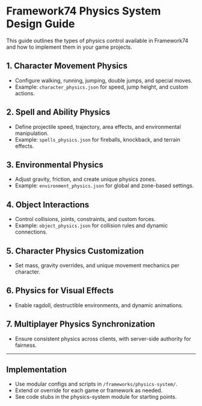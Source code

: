 # Framework74 Physics System Design Guide

This guide outlines the types of physics control available in Framework74 and how to implement them in your game projects.

## 1. Character Movement Physics
- Configure walking, running, jumping, double jumps, and special moves.
- Example: `character_physics.json` for speed, jump height, and custom actions.

## 2. Spell and Ability Physics
- Define projectile speed, trajectory, area effects, and environmental manipulation.
- Example: `spells_physics.json` for fireballs, knockback, and terrain effects.

## 3. Environmental Physics
- Adjust gravity, friction, and create unique physics zones.
- Example: `environment_physics.json` for global and zone-based settings.

## 4. Object Interactions
- Control collisions, joints, constraints, and custom forces.
- Example: `object_physics.json` for collision rules and dynamic connections.

## 5. Character Physics Customization
- Set mass, gravity overrides, and unique movement mechanics per character.

## 6. Physics for Visual Effects
- Enable ragdoll, destructible environments, and dynamic animations.

## 7. Multiplayer Physics Synchronization
- Ensure consistent physics across clients, with server-side authority for fairness.

---

## Implementation
- Use modular configs and scripts in `/frameworks/physics-system/`.
- Extend or override for each game or framework as needed.
- See code stubs in the physics-system module for starting points.
